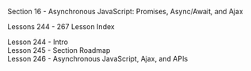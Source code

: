 Section  16 - Asynchronous JavaScript: Promises, Async/Await, and Ajax

Lessons 244 - 267 Lesson Index

Lesson 244 - Intro   <br>
Lesson 245 - Section Roadmap   <br>
Lesson 246 - Asynchronous JavaScript, Ajax, and APIs   <br>